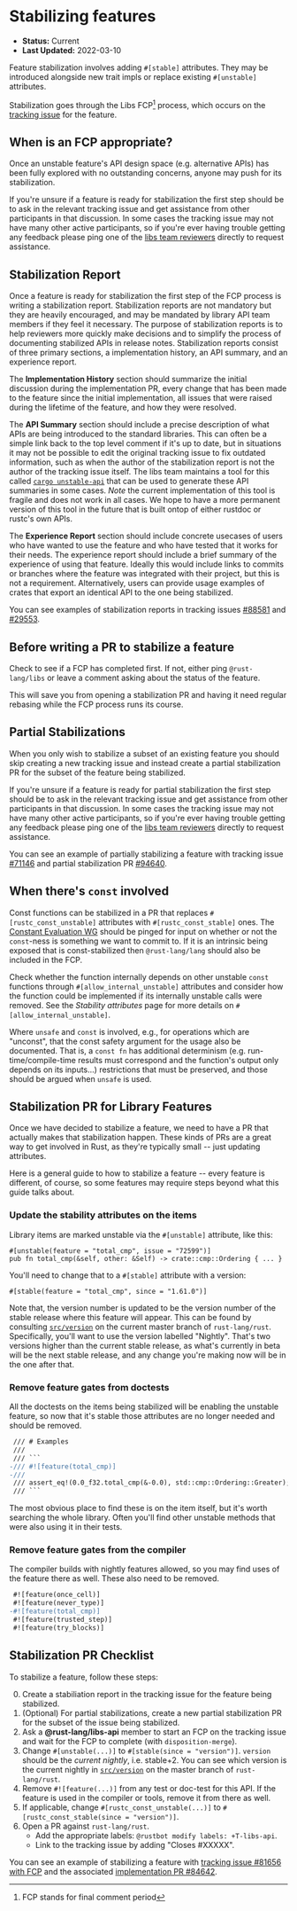 # Stabilizing features

* **Status:** Current
* **Last Updated:** 2022-03-10

Feature stabilization involves adding `#[stable]` attributes. They may be introduced alongside new trait impls or replace existing `#[unstable]` attributes.

Stabilization goes through the Libs FCP[^1] process, which occurs on the [tracking issue](./tracking-issues.md) for the feature.

## When is an FCP appropriate?

Once an unstable feature's API design space (e.g. alternative APIs) has been fully explored with no outstanding concerns, anyone may push for its stabilization.

If you're unsure if a feature is ready for stabilization the first step should be to ask in the relevant tracking issue and get assistance from other participants in that discussion. In some cases the tracking issue may not have many other active participants, so if you're ever having trouble getting any feedback please ping one of the [libs team reviewers](https://github.com/rust-lang/highfive/blob/master/highfive/configs/rust-lang/rust.json) directly to request assistance.

## Stabilization Report

Once a feature is ready for stabilization the first step of the FCP process is writing a stabilization report. Stabilization reports are not mandatory but they are heavily encouraged, and may be mandated by library API team members if they feel it necessary. The purpose of stabilization reports is to help reviewers more quickly make decisions and to simplify the process of documenting stabilized APIs in release notes. Stabilization reports consist of three primary sections, a implementation history, an API summary, and an experience report.

The **Implementation History** section should summarize the initial discussion during the implementation PR, every change that has been made to the feature since the initial implementation, all issues that were raised during the lifetime of the feature, and how they were resolved.

The **API Summary** section should include a precise description of what APIs are being introduced to the standard libraries. This can often be a simple link back to the top level comment if it's up to date, but in situations it may not be possible to edit the original tracking issue to fix outdated information, such as when the author of the stabilization report is not the author of the tracking issue itself. The libs team maintains a tool for this called [`cargo unstable-api`](https://github.com/rust-lang/libs-team/tree/main/tools/unstable-api) that can be used to generate these API summaries in some cases. *Note* the current implementation of this tool is fragile and does not work in all cases. We hope to have a more permanent version of this tool in the future that is built ontop of either rustdoc or rustc's own APIs.

The **Experience Report** section should include concrete usecases of users who have wanted to use the feature and who have tested that it works for their needs. The experience report should include a brief summary of the experience of using that feature. Ideally this would include links to commits or branches where the feature was integrated with their project, but this is not a requirement. Alternatively, users can provide usage examples of crates that export an identical API to the one being stabilized.

You can see examples of stabilization reports in tracking issues [#88581](https://github.com/rust-lang/rust/issues/88581#issuecomment-1054642118) and [#29553](https://github.com/rust-lang/rust/issues/29553).

## Before writing a PR to stabilize a feature

Check to see if a FCP has completed first. If not, either ping `@rust-lang/libs` or leave a comment asking about the status of the feature.

This will save you from opening a stabilization PR and having it need regular rebasing while the FCP process runs its course.

## Partial Stabilizations

When you only wish to stabilize a subset of an existing feature you should skip creating a new tracking issue and instead create a partial stabilization PR for the subset of the feature being stabilized.

If you're unsure if a feature is ready for partial stabilization the first step should be to ask in the relevant tracking issue and get assistance from other participants in that discussion. In some cases the tracking issue may not have many other active participants, so if you're ever having trouble getting any feedback please ping one of the [libs team reviewers](https://github.com/rust-lang/highfive/blob/master/highfive/configs/rust-lang/rust.json) directly to request assistance.

You can see an example of partially stabilizing a feature with tracking issue [#71146](https://github.com/rust-lang/rust/issues/71146) and partial stabilization PR [#94640](https://github.com/rust-lang/rust/pull/94640).

## When there's `const` involved

Const functions can be stabilized in a PR that replaces `#[rustc_const_unstable]` attributes with `#[rustc_const_stable]` ones. The [Constant Evaluation WG](https://github.com/rust-lang/const-eval) should be pinged for input on whether or not the `const`-ness is something we want to commit to. If it is an intrinsic being exposed that is const-stabilized then `@rust-lang/lang` should also be included in the FCP.

Check whether the function internally depends on other unstable `const` functions through `#[allow_internal_unstable]` attributes and consider how the function could be implemented if its internally unstable calls were removed. See the _Stability attributes_ page for more details on `#[allow_internal_unstable]`.

Where `unsafe` and `const` is involved, e.g., for operations which are "unconst", that the const safety argument for the usage also be documented. That is, a `const fn` has additional determinism (e.g. run-time/compile-time results must correspond and the function's output only depends on its inputs...) restrictions that must be preserved, and those should be argued when `unsafe` is used.

## Stabilization PR for Library Features

Once we have decided to stabilize a feature, we need to have a PR that actually makes that stabilization happen. These kinds of PRs are a great way to get involved in Rust, as they're typically small -- just updating attributes.

Here is a general guide to how to stabilize a feature -- every feature is different, of course, so some features may require steps beyond what this guide talks about.

### Update the stability attributes on the items

Library items are marked unstable via the `#[unstable]` attribute, like this:

```rust,ignore
#[unstable(feature = "total_cmp", issue = "72599")]
pub fn total_cmp(&self, other: &Self) -> crate::cmp::Ordering { ... }
```

You'll need to change that to a `#[stable]` attribute with a version:

```rust,ignore
#[stable(feature = "total_cmp", since = "1.61.0")]
```

Note that, the version number is updated to be the version number of the stable release where this feature will appear. This can be found by consulting [`src/version`](https://github.com/rust-lang/rust/blob/master/src/version) on the current master branch of `rust-lang/rust`. Specifically, you'll want to use the version labelled "Nightly". That's two versions higher than the current stable release, as what's currently in beta will be the next stable release, and any change you're making now will be in the one after that.

### Remove feature gates from doctests

All the doctests on the items being stabilized will be enabling the unstable feature, so now that it's stable those attributes are no longer needed and should be removed.

`````diff
 /// # Examples
 ///
 /// ```
-/// #![feature(total_cmp)]
-///
 /// assert_eq!(0.0_f32.total_cmp(&-0.0), std::cmp::Ordering::Greater);
 /// ```
`````

The most obvious place to find these is on the item itself, but it's worth searching the whole library.  Often you'll find other unstable methods that were also using it in their tests.

### Remove feature gates from the compiler

The compiler builds with nightly features allowed, so you may find uses of the feature there as well.  These also need to be removed.

```diff
 #![feature(once_cell)]
 #![feature(never_type)]
-#![feature(total_cmp)]
 #![feature(trusted_step)]
 #![feature(try_blocks)]
```

## Stabilization PR Checklist

To stabilize a feature, follow these steps:

0. Create a stabiliation report in the tracking issue for the feature being stabilized.
0. (Optional) For partial stabilizations, create a new partial stabilization PR for the subset of the issue being stabilized.
0. Ask a **@rust-lang/libs-api** member to start an FCP on the tracking issue and wait for the FCP to complete (with `disposition-merge`).
0. Change `#[unstable(...)]` to `#[stable(since = "version")]`. `version` should be the *current nightly*, i.e. stable+2. You can see which version is the current nightly in [`src/version`](https://github.com/rust-lang/rust/blob/master/src/version) on the master branch of `rust-lang/rust`.
0. Remove `#![feature(...)]` from any test or doc-test for this API. If the feature is used in the compiler or tools, remove it from there as well.
0. If applicable, change `#[rustc_const_unstable(...)]` to `#[rustc_const_stable(since = "version")]`.
0. Open a PR against `rust-lang/rust`.
   - Add the appropriate labels: `@rustbot modify labels: +T-libs-api`.
   - Link to the tracking issue by adding "Closes #XXXXX".

You can see an example of stabilizing a feature with [tracking issue #81656 with FCP](https://github.com/rust-lang/rust/issues/81656) and the associated [implementation PR #84642](https://github.com/rust-lang/rust/pull/84642).

[^1]: FCP stands for final comment period

